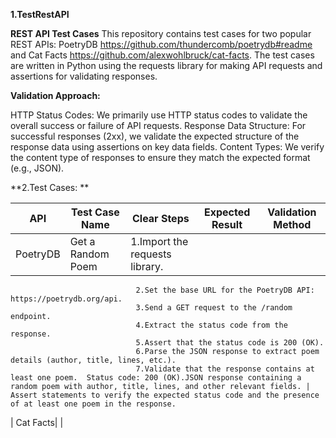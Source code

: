**1.**TestRestAPI****

**REST API Test Cases**
This repository contains test cases for two popular REST APIs: PoetryDB https://github.com/thundercomb/poetrydb#readme and Cat Facts https://github.com/alexwohlbruck/cat-facts. The test cases are written in Python using the requests library for making API requests and assertions for validating responses.

**Validation Approach:**

HTTP Status Codes: We primarily use HTTP status codes to validate the overall success or failure of API requests.
Response Data Structure: For successful responses (2xx), we validate the expected structure of the response data using assertions on key data fields.
Content Types: We verify the content type of responses to ensure they match the expected format (e.g., JSON).

**2.Test Cases: **

| API | Test Case Name | Clear Steps | Expected Result | Validation Method |
| --- | --- | --- |--- |--- |
| PoetryDB|  Get a Random Poem |1.Import the requests library. 
                                2.Set the base URL for the PoetryDB API: https://poetrydb.org/api.
                                3.Send a GET request to the /random endpoint.
                                4.Extract the status code from the response.
                                5.Assert that the status code is 200 (OK).
                                6.Parse the JSON response to extract poem details (author, title, lines, etc.).
                                7.Validate that the response contains at least one poem.  Status code: 200 (OK).JSON response containing a random poem with author, title, lines, and other relevant fields. | Assert statements to verify the expected status code and the presence of at least one poem in the response.
| Cat Facts|  |
